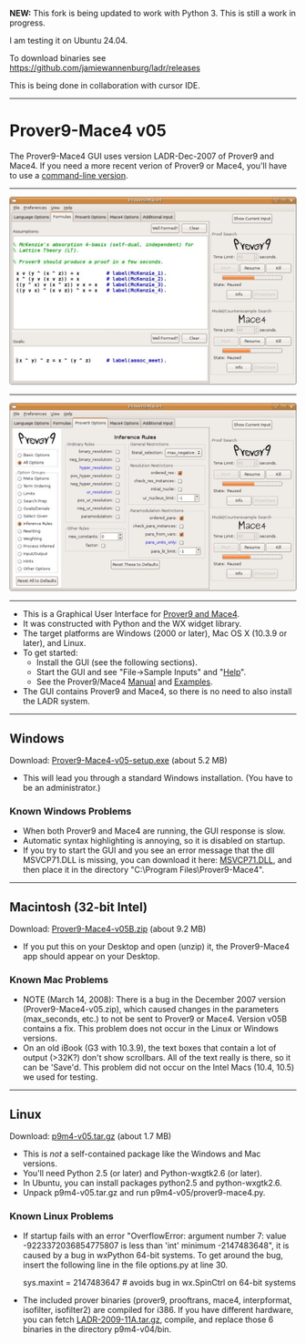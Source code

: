 
**NEW:** This fork is being updated to work with Python 3. This is still a work in progress.

I am testing it on Ubuntu 24.04.

To download binaries see https://github.com/jamiewannenburg/ladr/releases

This is being done in collaboration with cursor IDE.

---

# Prover9-Mace4 v05

The Prover9-Mace4 GUI uses version LADR-Dec-2007 of Prover9 and Mace4. If you need a more recent verion of Prover9 or Mace4, you'll have to use a [command-line version](https://github.com/laitep/ladr).

---

<p align="center">
  <img src="imgs/shot1-v05.jpg">
</p>

---

<p align="center">
  <img src="imgs/shot2-v05.jpg">
</p>

---

- This is a Graphical User Interface for [Prover9 and Mace4](http://www.cs.unm.edu/~mccune/prover9/).
- It was constructed with Python and the WX widget library.
- The target platforms are Windows (2000 or later), Mac OS X (10.3.9 or later), and Linux.
- To get started:
  - Install the GUI (see the following sections).
  - Start the GUI and see "File->Sample Inputs" and "[Help](docs/v05-help.txt)".
  - See the Prover9/Mace4 [Manual](http://www.cs.unm.edu/~mccune/prover9/manual/Dec-2007/) and [Examples](http://www.cs.unm.edu/~mccune/prover9/examples/Dec-2007/).
- The GUI contains Prover9 and Mace4, so there is no need to also install the LADR system.

---

## Windows

Download: [Prover9-Mace4-v05-setup.exe](https://github.com/laitep/Prover9-Mace4-v05/releases/download/v1.0.0/Prover9-Mace4-v05-setup.exe) (about 5.2 MB)

- This will lead you through a standard Windows installation. (You have to be an administrator.)

### Known Windows Problems

- When both Prover9 and Mace4 are running, the GUI response is slow.
- Automatic syntax highlighting is annoying, so it is disabled on startup.
- If you try to start the GUI and you see an error message that the dll MSVCP71.DLL is missing, you can download it here: [MSVCP71.DLL](https://github.com/laitep/Prover9-Mace4-v05/releases/download/v1.0.0/MSVCP71.DLL), and then place it in the directory "C:\\Program Files\\Prover9-Mace4".

---

## Macintosh (32-bit Intel)

Download: [Prover9-Mace4-v05B.zip](https://github.com/laitep/Prover9-Mace4-v05/releases/download/v1.0.0/Prover9-Mace4-v05B-macOSx86.zip) (about 9.2 MB)

- If you put this on your Desktop and open (unzip) it, the Prover9-Mace4 app should appear on your Desktop.

### Known Mac Problems

- NOTE (March 14, 2008): There is a bug in the December 2007 version (Prover9-Mace4-v05.zip), which caused changes in the parameters (max_seconds, etc.) to not be sent to Prover9 or Mace4. Version v05B contains a fix. This problem does not occur in the Linux or Windows versions.
- On an old iBook (G3 with 10.3.9), the text boxes that contain a lot of output (>32K?) don't show scrollbars. All of the text really is there, so it can be 'Save'd. This problem did not occur on the Intel Macs (10.4, 10.5) we used for testing.

---

## Linux

Download: [p9m4-v05.tar.gz](https://github.com/laitep/Prover9-Mace4-v05/releases/download/v1.0.0/p9m4-v05.tar.gz) (about 1.7 MB)

- This is _not_ a self-contained package like the Windows and Mac versions.
- You'll need Python 2.5 (or later) and Python-wxgtk2.6 (or later).
- In Ubuntu, you can install packages python2.5 and python-wxgtk2.6.
- Unpack p9m4-v05.tar.gz and run p9m4-v05/prover9-mace4.py.

### Known Linux Problems

- If startup fails with an error "OverflowError: argument number 7: value -9223372036854775807 is less than 'int' minimum -2147483648", it is caused by a bug in wxPython 64-bit systems. To get around the bug, insert the following line in the file options.py at line 30.

  sys.maxint = 2147483647 # avoids bug in wx.SpinCtrl on 64-bit systems

- The included prover binaries (prover9, prooftrans, mace4, interpformat, isofilter, isofilter2) are compiled for i386. If you have different hardware, you can fetch [LADR-2009-11A.tar.gz](https://github.com/laitep/ladr/releases/download/v1.0.0/LADR-2009-11A.tar.gz), compile, and replace those 6 binaries in the directory p9m4-v04/bin.
